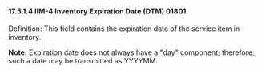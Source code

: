 #### 17.5.1.4 IIM-4 Inventory Expiration Date (DTM) 01801

Definition: This field contains the expiration date of the service item in inventory.

**Note:** Expiration date does not always have a "day" component; therefore, such a date may be transmitted as YYYYMM.
